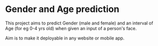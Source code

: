 # Gender and Age prediction

This project aims to predict Gender (male and female) and an interval of Age (for eg 0-4 yrs old) when given an input of a person's face.

Aim is to make it deployable in any website or mobile app.
